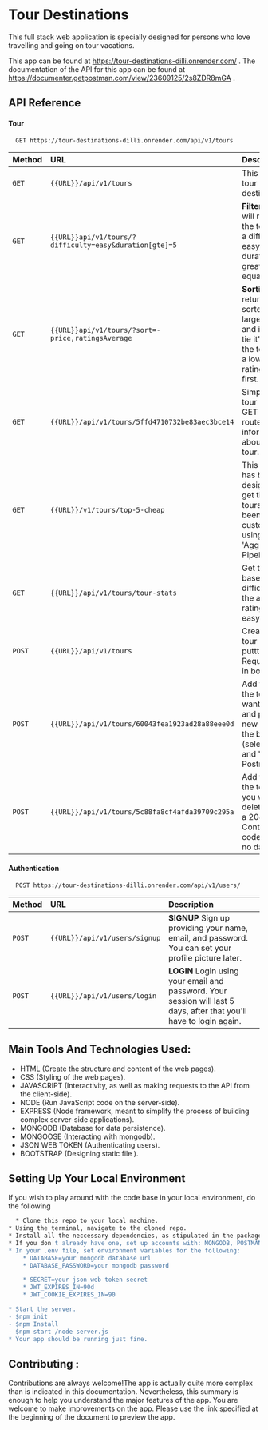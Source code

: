 
# Tour Destinations

This full stack web application is specially designed for persons who love travelling and going on tour vacations.

This app can be found at https://tour-destinations-dilli.onrender.com/ . The documentation of the API for this app can be found at https://documenter.getpostman.com/view/23609125/2s8ZDR8mGA .
## API Reference

#### Tour

```http
  GET https://tour-destinations-dilli.onrender.com/api/v1/tours

```

| Method | URL     | Description                |
| :-------- | :------- | :------------------------- |
| `GET` | `{{URL}}/api/v1/tours` | This returns all tour destinations. |
| `GET` | `{{URL}}api/v1/tours/?difficulty=easy&duration[gte]=5` |**Filtering** This will return all the tours with a difficulty of easy and duration greater than or equal to 5 |
| `GET` | `{{URL}}api/v1/tours/?sort=-price,ratingsAverage` |**Sorting** his will return all tours sorted by the largest price, and if there's a tie it'll display the tours with a lower ratingsAverage first. |
| `GET` | `{{URL}}/api/v1/tours/5ffd4710732be83aec3bce14` | Simply add the tour id to the GET all tours route to get information about a single tour. |
| `GET` | `{{URL}}/v1/tours/top-5-cheap` | This end point has been designed to get the 'top 5' tours that has been pre customized using 'Aggregation Pipeline'. |
| `GET` | `{{URL}}/api/v1/tours/tour-stats` | Get tour stats based on their difficulty, like the average rating of all easy tours. |
| `POST` | `{{URL}}/api/v1/tours` | Create a new tour by puttting Required field in body . |
| `POST` | `{{URL}}/api/v1/tours/60043fea1923ad28a88eee0d` | Add the id of the tour you want to update and pass the new data in the body (select 'raw' and 'JSON' in Postman). |
| `POST` | `{{URL}}/api/v1/tours/5c88fa8cf4afda39709c295a` | Add the id of the tour that you wish to delete. Expect a 204 No Content status code back and no data. |


#### Authentication

```http
  POST https://tour-destinations-dilli.onrender.com/api/v1/users/

```

| Method | URL     | Description                       |
| :-------- | :------- | :-------------------------------- |
| `POST`      | `{{URL}}/api/v1/users/signup` | **SIGNUP** Sign up providing your name, email, and password. You can set your profile picture later.|
| `POST`      | `{{URL}}/api/v1/users/login` | **LOGIN** Login using your email and password. Your session will last 5 days, after that you'll have to login again.|



## Main Tools And Technologies Used:

- HTML (Create the structure and content of the web pages).
- CSS (Styling of the web pages).
- JAVASCRIPT (Interactivity, as well as making requests to the API from the client-side).
- NODE (Run JavaScript code on the server-side).
- EXPRESS (Node framework, meant to simplify the process of building complex server-side applications).
- MONGODB (Database for data persistence).
- MONGOOSE (Interacting with mongodb).
- JSON WEB TOKEN (Authenticating users).
- BOOTSTRAP (Designing static file ).



## Setting Up Your Local Environment

If you wish to play around with the code base in your local environment, do the following

```bash
  * Clone this repo to your local machine.
* Using the terminal, navigate to the cloned repo.
* Install all the neccessary dependencies, as stipulated in the package.json file.
* If you don't already have one, set up accounts with: MONGODB, POSTMAN ,EXPRESS. Please ensure to have at least basic knowledge of how these services work.
* In your .env file, set environment variables for the following:
    * DATABASE=your mongodb database url
    * DATABASE_PASSWORD=your mongodb password

    * SECRET=your json web token secret
    * JWT_EXPIRES_IN=90d
    * JWT_COOKIE_EXPIRES_IN=90

* Start the server.
- $npm init
- $npm Install
- $npm start /node server.js 
* Your app should be running just fine.
```


## Contributing :

Contributions are always welcome!The app is actually quite more complex than is indicated in this documentation.
 Nevertheless, this summary is enough to help you understand the major features of the app. You are welcome to make improvements on the app. Please use the link specified at the beginning of the document to preview the app.




